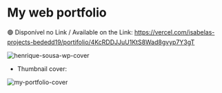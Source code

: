 # My web portfolio

🟢 Disponível no Link / Available on the Link: https://vercel.com/isabelas-projects-bededd19/portifolio/4KcRDDJJuU1KtS8Wad8gvyp7Y3gT


![henrique-sousa-wp-cover](https://user-images.githubusercontent.com/54003876/197404776-9b4d6e05-f85c-40c9-b615-f06d5a83b2ee.png)


- Thumbnail cover: 

![my-portfolio-cover](https://github.com/justhenrique/my-new-webportfolio/assets/54003876/c3f08d5a-638b-4f53-8877-f18c673a98d9)
